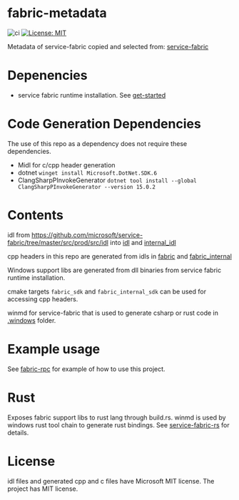 # fabric-metadata
![ci](https://github.com/youyuanwu/fabric-metadata/actions/workflows/build.yaml/badge.svg)
[![License: MIT](https://img.shields.io/badge/License-MIT-yellow.svg)](https://raw.githubusercontent.com/youyuanwu/fabric-metadata/main/LICENSE)

Metadata of service-fabric copied and selected from: [service-fabric](https://github.com/microsoft/service-fabric) 

# Depenencies
* service fabric runtime installation. See [get-started](https://learn.microsoft.com/en-us/azure/service-fabric/service-fabric-get-started)

# Code Generation Dependencies
The use of this repo as a dependency does not require these dependencies.
* Midl for c/cpp header generation
* dotnet `winget install Microsoft.DotNet.SDK.6`
* ClangSharpPInvokeGenerator `dotnet tool install --global ClangSharpPInvokeGenerator --version 15.0.2`

# Contents
idl from https://github.com/microsoft/service-fabric/tree/master/src/prod/src/idl into [idl](./idl/) and [internal_idl](./internal_idl/)

cpp headers in this repo are generated from idls in [fabric](./src/fabric/) and [fabric_internal](./src/fabric_internal/)

Windows support libs are generated from dll binaries from service fabric runtime installation.

cmake targets `fabric_sdk` and `fabric_internal_sdk` can be used for accessing cpp headers.

winmd for service-fabric that is used to generate csharp or rust code in [.windows](./.windows) folder.

# Example usage
See [fabric-rpc](https://github.com/youyuanwu/fabric-rpc) for example of how to use this project.

# Rust
Exposes fabric support libs to rust lang through build.rs.
winmd is used by windows rust tool chain to generate rust bindings. See [service-fabric-rs](https://github.com/youyuanwu/service-fabric-rs) for details.

# License
idl files and generated cpp and c files have Microsoft MIT license.
The project has MIT license.